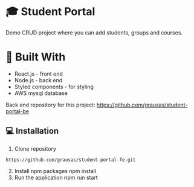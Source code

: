 # :mortar_board: Student Portal

Demo CRUD project where you can add students, groups and courses.

# :hammer: Built With

- React.js - front end
- Node.js - back end
- Styled components - for styling
- AWS mysql database

Back end repository for this project: https://github.com/grausas/student-portal-be

## :computer: Installation

1.  Clone repository
```
https://github.com/grausas/student-portal-fe.git
```
2.  Install npm packages
    npm install
3.  Run the application
    npm run start
